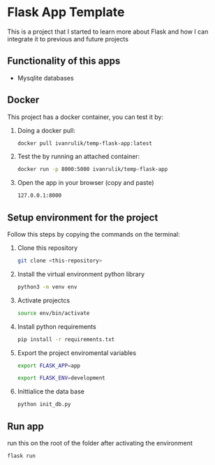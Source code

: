 # Flask App Template

This is a project that I started to learn more about Flask and how I can integrate it to previous and future projects

## Functionality of this apps
- Mysqlite databases

## Docker 
This project has a docker container, you can test it by:
1. Doing a docker pull:
    ```bash
    docker pull ivanrulik/temp-flask-app:latest
    ```
2. Test the by running an attached container:
    ```bash
    docker run -p 8000:5000 ivanrulik/temp-flask-app
    ```
3. Open the app in your browser (copy and paste)
    ```bash
    127.0.0.1:8000
    ```

## Setup environment for the project
Follow this steps by copying the commands on the terminal:
1. Clone this repository
    ```bash
    git clone <this-repository>
    ```
2. Install the virtual environment python library
    ```bash
    python3 -m venv env
    ```
3. Activate projectcs
    ```bash
    source env/bin/activate
    ```
4. Install python requirements
    ```bash
    pip install -r requirements.txt
    ```
5. Export the project enviromental variables
    ```bash
    export FLASK_APP=app
    ```
    ```bash
    export FLASK_ENV=development
    ```
6. Inittialice the data base
    ```bash
    python init_db.py
    ```

## Run app
run this on the root of the folder after activating the environment
```bash
flask run
```